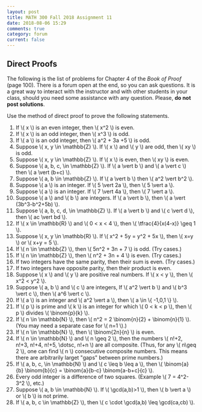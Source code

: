 ```yaml
---
layout: post
title: MATH 300 Fall 2018 Assignment 11
date: 2018-08-06 15:29
comments: true
category: forum
current: false
---
```


## Direct Proofs

<div class="alert alert-info">
  The following is the list of problems for Chapter 4 of the <em>Book of Proof</em> (page 100).  There is a forum open
  at the end, so you can ask questions.  It is a great way to interact with the instructor and with other students in
  your class, should you need some assistance with any question. Please, <strong>do not post solutions</strong>. 
</div>

Use the method of direct proof to prove the following statements.

1. If \\( x \\) is an even integer, then \\( x^2 \\) is even.
2. If \\( x \\) is an odd integer, then \\( x^3 \\) is odd.
3. If \\( a \\) is an odd integer, then \\( a^2 + 3a +5 \\) is odd.
4. Suppose \\( x, y \in \mathbb{Z} \\).  If \\( x \\) and \\( y \\) are odd, then \\( xy \\) is odd.
5. Suppose \\( x, y \in \mathbb{Z} \\).  If \\( x \\) is even, then \\( xy \\) is even.
6. Suppose \\( a, b, c, \in \mathbb{Z} \\).  If \\( a \vert b \\) and \\( a \vert c \\) then \\( a \vert (b+c) \\).
7. Suppose \\( a, b \in \mathbb{Z} \\).  If \\( a \vert b \\) then \\( a^2 \vert b^2 \\).
8. Suppose \\( a \\) is an integer.  If \\( 5 \vert 2a \\), then \\( 5 \vert a \\).
9. Suppose \\( a \\) is an integer.  If \\( 7 \vert 4a \\), then \\( 7 \vert a \\).
10. Suppose \\( a \\) and \\( b \\) are integers.  If \\( a \vert b \\), then \\( a \vert (3b^3-b^2+5b) \\).
11. Suppose \\( a, b, c, d, \in \mathbb{Z} \\).  If \\( a \vert b \\) and \\( c \vert d \\), then \\( ac \vert bd \\).
12. If \\( x \in \mathbb{R} \\) and \\( 0 < x < 4 \\), then \\( \tfrac{4}{x(4-x)} \geq 1 \\).
13. Suppose \\( x, y \in \mathbb{R} \\).  If \\( x^2 + 5y = y^2 + 5x \\), then \\( x=y \\) or \\( x+y = 5 \\).
14. If \\( n \in \mathbb{Z} \\), then \\( 5n^2 + 3n + 7 \\) is odd.  (Try cases.)
15. If \\( n \in \mathbb{Z} \\), then \\( n^2 + 3n + 4 \\) is even.  (Try cases.)
16. If two integers have the same parity, then their sum is even.  (Try cases.)
17. If two integers have opposite parity, then their product is even.
18. Suppose \\( x \\) and \\( y \\) are positive real numbers.  If \\( x < y \\), then \\( x^2 < y^2 \\).
19. Suppose \\( a, b \\) and \\( c \\) are integers,  If \\( a^2 \vert b \\) and \\( b^3 \vert c \\), then \\( a^6 \vert c \\).
20. If \\( a \\) is an integer and \\( a^2 \vert a \\), then \\( a \in \\{ -1,0,1 \\} \\).
21. If \\( p \\) is prime and \\( k \\) is an integer for which \\( 0 < k < p \\), then \\( p \\) divides \\( \binom{p}{k} \\).
22. If \\( n \in \mathbb{N} \\), then \\( n^2 = 2 \binom{n}{2} + \binom{n}{1} \\).  (You may need a separate case for \\( n=1 \\).)
23. If \\( n \in \mathbb{N} \\), then \\( \binom{2n}{n} \\) is even.
24. If \\( n \in \mathbb{N} \\) and \\( n \geq 2 \\), then the numbers \\( n!+2, n!+3, n!+4, n!+5, \dotsc, n!+n \\) are all composite.  (Thus, for any \\( n\geq 2 \\), one can find \\( n \\) consecutive composite numbers.  This means there are arbitrarily larget "gaps" between prime numbers.)
25. If \\( a, b, c, \in \mathbb{N} \\) and \\( c \leq b \leq a \\), then \\( \binom{a}{b} \binom{b}{c} = \binom{a}{b-c} \binom{a-b+c}{c} \\).
26. Every odd integer is a difference of two squares.  (Example \\( 7 = 4^2-3^2 \\), etc.)
27. Suppose \\( a, b \in \mathbb{N} \\).  If \\( \gcd(a,b)>1 \\), then \\( b \vert a \\) or \\( b \\) is not prime.
28. If \\( a, b, c \in \mathbb{Z} \\), then \\( c \cdot \gcd(a,b) \leq \gcd(ca,cb) \\).

